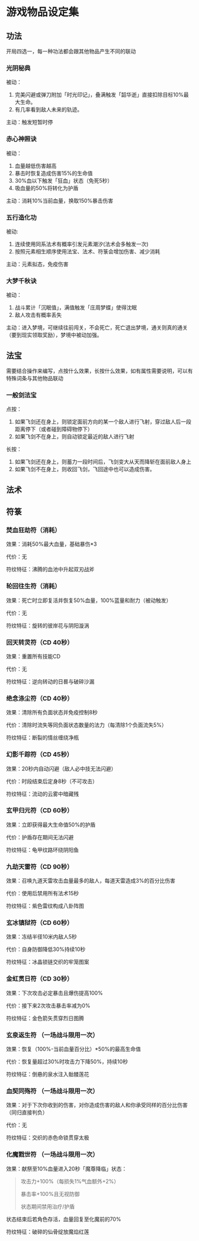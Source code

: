 # 游戏物品设定集

## 功法
开局四选一，每一种功法都会跟其他物品产生不同的联动
### 光阴秘典
被动：
1. 完美闪避或弹刀附加「时光印记」，叠满触发「韶华逝」直接扣除目标10%最大生命。
2. 有几率看到敌人未来的轨迹。

主动：触发短暂时停

### 赤心神照诀
被动：
1. 血量越低伤害越高
2. 暴击时恢复造成伤害15%的生命值
3. 30%血以下触发「狂血」状态（免死5秒）
4. 吸血量的50%将转化为护盾

主动：消耗10%当前血量，换取150%暴击伤害

### 五行造化功
被动:
1. 连续使用同系法术有概率引发元素潮汐(法术会多触发一次)
2. 按照元素相生顺序使用法宝、法术、符箓会增加伤害、减少消耗

主动：元素拟态，免疫伤害


### 大梦千秋诀
被动：
1. 战斗累计「沉眠值」，满值触发「庄周梦蝶」使得沈眠
2. 敌人攻击有概率丢失

主动：进入梦境，可继续往前闯关，不会死亡，死亡退出梦境，通关则真的通关（要到现实领取奖励），梦境中被动加强。


## 法宝
需要结合操作来编写，点按什么效果，长按什么效果，如有属性需要说明，可以有特殊词条与其他物品联动
### 一般剑法宝
点按：
1. 如果飞剑还在身上，则锁定面前方向的某一个敌人进行飞射，穿过敌人后一段距离停下（或者碰到障碍物停下）
2. 如果飞剑不在身上，则自动锁定最近的敌人进行飞射

长按：
1. 如果飞剑还在身上，则蓄力一段时间后，飞剑变大从天而降斩在面前敌人身上
2. 如果飞剑不在身上，则收回飞剑，飞回途中也可以造成伤害。



## 法术

## 符箓

### 焚血狂劫符（消耗）

效果：消耗50%最大血量，基础暴伤*3  

代价：无  

符纹特征：沸腾的血池中升起双刃战斧  

### 轮回往生符（消耗）

效果：死亡时立即复活并恢复50%血量，100%蓝量和耐力（被动触发）

代价：无

符纹特征：旋转的彼岸花与阴阳漩涡

### 回天转灵符（CD 40秒）

效果：重置所有技能CD  

代价：无

符纹特征：逆向转动的日晷与破碎沙漏  

### 绝念涤尘符（CD 40秒）

效果：清除所有负面状态并免疫控制8秒  

代价：清除时流失等同负面状态数量的法力（每清除1个负面流失5%）  

符纹特征：断裂的情丝缠绕净瓶  

### 幻影千踪符（CD 45秒）

效果：20秒内自动闪避（敌人必中技无法闪避）

代价：时段结束后定身8秒（不可攻击）

符纹特征：流动的云雾中暗藏残

### 玄甲归元符（CD 60秒）

效果：立即获得最大生命值50%的护盾

代价：护盾存在期间无法闪避

符纹特征：龟甲纹路环绕阴阳鱼

### 九劫天雷符（CD 90秒）

效果：召唤九道天雷攻击血量最多的敌人，每道天雷造成3%的百分比伤害

代价：使用后禁用所有法术15秒

符纹特征：紫色雷纹构成八卦阵图

### 玄冰镇狱符（CD 60秒）

效果：冻结半径10米内敌人5秒

代价：自身防御降低30%持续10秒

符纹特征：冰晶锁链交织的牢笼图案

### 金虹贯日符（CD 30秒）

效果：下次攻击必定暴击且爆伤提高100%

代价：接下来2次攻击暴击率减为0%

符纹特征：金色箭矢贯穿烈日图腾

### 玄泉返生符 （一场战斗限用一次）

效果：恢复（100%-当前血量百分比）*50%的最高生命值  

代价：恢复量超过30%时攻击力下降50%，持续10秒  

符纹特征：倒悬的泉水注入骷髅莲花  

### 血契同殇符 （一场战斗限用一次）

效果：对于下次你收到的伤害，对你造成伤害的敌人和你承受同样的百分比伤害（同归直接判负）  

代价：无  

符纹特征：交织的赤色命锁贯穿太极  

### 化魔戮世符  （一场战斗限用一次）

效果：献祭至10%血量进入20秒「魔尊降临」状态：  

> 攻击力+100%（每损失1%气血额外+2%）
>
> 暴击率+100%且无视防御  
>
> 状态期间禁用治疗/护盾

状态结束后若角色存活，血量回复至化魔前的70%

符纹特征：破碎的仙骨绽放魔焰红莲  
